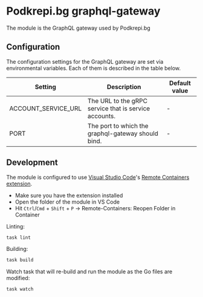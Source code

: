 # Podkrepi.bg graphql-gateway
The module is the GraphQL gateway used by Podkrepi.bg

## Configuration
The configuration settings for the GraphQL gateway are set via environmental variables. Each of them is described in the table below.

| Setting             | Description                                           | Default value |
|---------------------|-------------------------------------------------------|---------------|
| ACCOUNT_SERVICE_URL | The URL to the gRPC service that is service accounts. | -             |
| PORT                | The port to which the graphql-gateway should bind.    | -             |

## Development
The module is configured to use [Visual Studio Code](https://code.visualstudio.com/download)'s [Remote Containers extension](https://code.visualstudio.com/docs/remote/containers).
 - Make sure you have the extension installed
 - Open the folder of the module in VS Code
 - Hit `Ctrl`/`Cmd` + `Shift` + `P` -> Remote-Containers: Reopen Folder in Container

Linting:
```bash
task lint
```

Building:
```bash
task build
```

Watch task that will re-build and run the module as the Go files are modified:
```bash
task watch
```